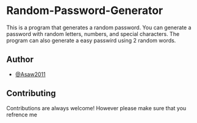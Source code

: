 # Random-Password-Generator
This is a program that generates a random password. You can generate a password with random letters, numbers, and special characters. The program can also generate a easy passwird using 2 random words. 

## Author

- [@Asaw2011](https://www.github.com/Asaw2011)


## Contributing

Contributions are always welcome! However please make sure that you refrence me
